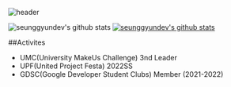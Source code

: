 ![header](https://capsule-render.vercel.app/api?type=Waving&color=DAECFF&height=200&section=header&text=SeungGyunDev&fontSize=50&fontColor=4b6274)

![seunggyundev's github stats](https://github-readme-stats.vercel.app/api?username=seunggyundev&show_icons=true)
[![seunggyundev's github stats](https://github-readme-stats.vercel.app/api/top-langs/?username=seunggyundev&show_icons=true&hide_border=true&title_color=004386&icon_color=004386&layout=compact)](https://github.com/seunggyundev)

##Activites
- UMC(University MakeUs Challenge) 3nd Leader
- UPF(United Project Festa) 2022SS
- GDSC(Google Developer Student Clubs) Member (2021-2022)

<!--
**seunggyundev/seunggyundev** is a ✨ _special_ ✨ repository because its `README.md` (this file) appears on your GitHub profile.

Here are some ideas to get you started:
[![trophy](https://github-profile-trophy.vercel.app/?username=seunggyundev)](https://github.com/ryo-ma/github-profile-trophy)
- 🔭 I’m currently working on ...
- 🌱 I’m currently learning ...
- 👯 I’m looking to collaborate on ...
- 🤔 I’m looking for help with ...
- 💬 Ask me about ...
- 📫 How to reach me: ...
- 😄 Pronouns: ...
- ⚡ Fun fact: ...
-->
